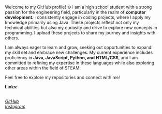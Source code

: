 <!DOCTYPE html>
<html lang="en">
<head>
</head>
<body>
    <div class="container">
        <!-- <h1><h1> -->
        <p>Welcome to my GitHub profile! ⚙️ I am a high school student with a strong passion for the engineering field, particularly in the realm of <strong>computer development</strong>. I consistently engage in coding projects, where I apply my knowledge primarily using Java. These projects reflect not only my technical abilities but also my curiosity and drive to explore new concepts in programming. I upload these projects to share my journey and insights with others.
            
I am always eager to learn and grow, seeking out opportunities to expand my skill set and embrace new challenges. My current experience includes proficiency in <strong>Java, JavaScript, Python, and HTML/CSS</strong>, and I am committed to refining my expertise in these languages while also exploring other areas within the field of STEAM.

Feel free to explore my repositories and connect with me!</p>

<p><strong>Links:</strong></p><br>
        <div class="socials">
            <a href="https://github.com/wnsdbs" target="_blank">
                <i>GitHub</i> 
            </a> <br>
            <a href="https://instagram.com/yjn977" target="_blank">
                <i>Instagram</i> 
            </a>
        </div>
    </div>
</body>
</html>
